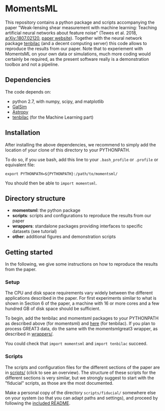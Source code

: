 MomentsML
=========

This repository contains a python package and scripts accompanying the paper "Weak-lensing shear measurement with machine learning: Teaching artificial neural networks about feature noise" (Tewes et al. 2018, [arXiv:1807.02120](https://arxiv.org/abs/1807.02120), [paper website](https://astro.uni-bonn.de/~mtewes/ml-shear-meas/)). Together with the neural network package [tenbilac](https://github.com/mtewes/tenbilac) (and a decent computing server) this code allows to reproduce the results from our paper. Note that to experiement with MomentsML on your own data or simulations, much more coding would certainly be required, as the present software really is a demonstration toolbox and not a pipeline.

Dependencies
------------

The code depends on:

 * python 2.7, with numpy, scipy, and matplotlib
 * [GalSim](https://github.com/GalSim-developers/GalSim)
 * [Astropy](http://www.astropy.org)
 * [tenbilac](https://github.com/mtewes/tenbilac) (for the Machine Learning part)


Installation
------------

After installing the above dependencies, we recommend to simply add the location of your clone of this directory to your PYTHONPATH.

To do so, if you use bash, add this line to your ``.bash_profile`` or ``.profile`` or equivalent file:

	export PYTHONPATH=${PYTHONPATH}:/path/to/momentsml/

You should then be able to ``import momentsml``.


Directory structure
-------------------

- **momentsml**: the python package
- **scripts**: scripts and configurations to reproduce the results from our paper
- **wrappers**: standalone packages providing interfaces to specific datasets (see tutorial)
- **other**: additional figures and demonstration scripts


Getting started
---------------

In the following, we give some instructions on how to reproduce the results from the paper.

### Setup

The CPU and disk space requirements vary widely between the different applications described in the paper. For first experiments similar to what is shown in Section 6 of the paper, a machine with 16 or more cores and a few hundred GB of disk space should be sufficient.

To begin, add the tenbilac and momentsml packages to your PYTHONPATH as described above (for momentsml) and [here](https://github.com/mtewes/tenbilac) (for tenbilac).
If you plan to process GREAT3 data, do the same with the momentsmlgreat3 wrapper, as described in [wrappers/](wrappers/).

You could check that ``import momentsml`` and ``import tenbilac`` succeed.

### Scripts

The scripts and configuration files for the different sections of the paper are in [scripts/](scripts/) (click to see an overview). The structure of these scripts for the different sections is very similar, but we strongly suggest to start with the "fiducial" scripts, as those are the most documented.

Make a personal copy of the directory ``scripts/fiducial/`` somewhere else on your system (so that you can adapt paths and settings), and proceed by following the [included README](scripts/fiducial/README.md).
